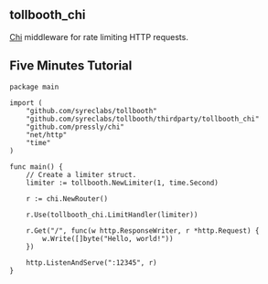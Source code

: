 ## tollbooth_chi

[Chi](https://github.com/pressly/chi) middleware for rate limiting HTTP requests.


## Five Minutes Tutorial

```
package main

import (
    "github.com/syreclabs/tollbooth"
    "github.com/syreclabs/tollbooth/thirdparty/tollbooth_chi"
    "github.com/pressly/chi"
    "net/http"
    "time"
)

func main() {
    // Create a limiter struct.
    limiter := tollbooth.NewLimiter(1, time.Second)

    r := chi.NewRouter()

    r.Use(tollbooth_chi.LimitHandler(limiter))

    r.Get("/", func(w http.ResponseWriter, r *http.Request) {
        w.Write([]byte("Hello, world!"))
    })

    http.ListenAndServe(":12345", r)
}
```
